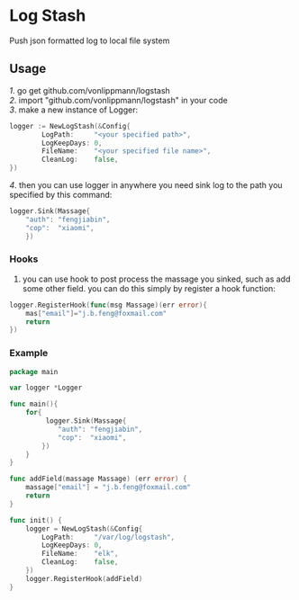 # Log Stash
Push json formatted log to local file system

## Usage
_1_. go get github.com/vonlippmann/logstash<br>
_2_. import "github.com/vonlippmann/logstash" in your code<br>
_3_. make a new instance of Logger:<br>
```go
logger := NewLogStash(&Config{
        LogPath:     "<your specified path>",
        LogKeepDays: 0,
        FileName:    "<your specified file name>",
        CleanLog:    false,
})
```

_4_. then you can use logger in anywhere you need sink log to the path you specified by this command:
```go
logger.Sink(Massage{
    "auth": "fengjiabin",
    "cop":  "xiaomi",
    })
``` 
### Hooks
1. you can use hook to post process the massage you sinked, such as add some other field. you can do this simply by register a hook function:
```go
logger.RegisterHook(func(msg Massage)(err error){
    mas["email"]="j.b.feng@foxmail.com"
    return
})
```

### Example

```go
package main

var logger *Logger

func main(){
    for{
         logger.Sink(Massage{
            "auth": "fengjiabin",
            "cop":  "xiaomi",
        })
    }
}

func addField(massage Massage) (err error) {
    massage["email"] = "j.b.feng@foxmail.com"
    return
}

func init() {
    logger = NewLogStash(&Config{
        LogPath:     "/var/log/logstash",
        LogKeepDays: 0,
        FileName:    "elk",
        CleanLog:    false,
    })
    logger.RegisterHook(addField)
}

```
